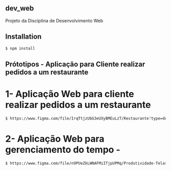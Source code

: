 ## dev_web
Projeto da Disciplina de Desenvolvimento Web


## Installation

```bash
$ npm install
```

## Prótotipos - Aplicação para Cliente realizar pedidos a um restaurante

# 1- Aplicação Web para cliente realizar pedidos a um restaurante
```bash
$ https://www.figma.com/file/IrqTtjzUbG3eUXyBMEuLzT/Restaurante?type=design&node-id=247-1997&mode=design&t=mX8uVvC4I6mQFezf-0
```

# 2- Aplicação Web para gerenciamento do tempo - 
```bash
$ https://www.figma.com/file/n9PUeZkLWNAFMiITjpUPMq/Produtividade-Telas?type=design&node-id=0-1&mode=design&t=mX8uVvC4I6mQFezf-0
```